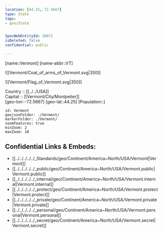 ```yaml
---
location: [44.25,-72.5667] 
type: State
tags:
- geo/State


SpocWebEntityId: 36071
isDeleted: false
confidential: public

---
```

[name::Vermont] 
[name-abbr::VT] 

![[Vermont/Coat_of_arms_of_Vermont.svg|350]] 

![[Vermont/Flag_of_Vermont.svg|350]] 


Country :: [[../../USA]]  
Capital :: [[Vermont/City/Montpelier]]  
[geo-lon::-72.5667] 
[geo-lat::44.25] 
[Population::] 



```leaflet
id: Vermont
geojsonFolder: ./Vermont/
markerFolder: ./Vermont/
zoomFeatures: true 
minZoom: 2 
maxZoom: 18
```


## Confidential Links & Embeds: 
- [[../../../../../_Standards/geo/Continent/America~North/USA/Vermont|Vermont]] 
- [[../../../../../_public/geo/Continent/America~North/USA/Vermont.public|Vermont.public]] 
- [[../../../../../_internal/geo/Continent/America~North/USA/Vermont.internal|Vermont.internal]] 
- [[../../../../../_protect/geo/Continent/America~North/USA/Vermont.protect|Vermont.protect]] 
- [[../../../../../_private/geo/Continent/America~North/USA/Vermont.private|Vermont.private]] 
- [[../../../../../_personal/geo/Continent/America~North/USA/Vermont.personal|Vermont.personal]] 
- [[../../../../../_secret/geo/Continent/America~North/USA/Vermont.secret|Vermont.secret]] 
